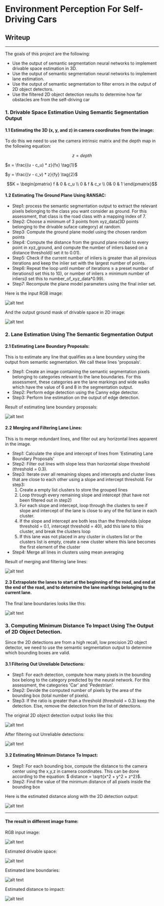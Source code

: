 # **Environment Perception For Self-Driving Cars**

## Writeup

---

The goals of this project are the following:

* Use the output of semantic segmentation neural networks to implement drivable space estimation in 3D.
* Use the output of semantic segmentation neural networks to implement lane estimation.
* Use the output of semantic segmentation to filter errors in the output of 2D object detectors.
* Use the filtered 2D object detection results to determine how far obstacles are from the self-driving car

### 1. Drivable Space Estimation Using Semantic Segmentation Output
#### 1.1 Estimating the 3D (x, y, and z) in camera coordinates from the image:
To do this we need to use the camera intrinsic matrix and the depth map in the following equation:

   $$z = depth $$

   $x = \frac{(u - c_u) * z}{fx} \tag{1}$

   $y = \frac{(v - c_v) * z}{fy} \tag{2}$

   $$K = \begin{pmatrix} f & 0 & c_u \\ 0 & f & c_v \\ 0& 0 & 1 \end{pmatrix}$$

#### 1.2 Estimating The Ground Plane Using RANSAC:
- Step1: process the semantic segmentation output to extract the relevant pixels belonging to the class you want consider as ground. For this assessment, that class is the road class with a mapping index of 7.
- Step2: Choose a minimum of 3 points from xyz_data(3D points belonging to the drivable suface category) at random.
- Step3: Compute the ground plane model using the chosen random points
- Step4: Compute the distance from the ground plane model to every point in xyz_ground, and compute the number of inliers based on a distance threshold(I set it to 0.01).
- Step5: Check if the current number of inliers is greater than all previous iterations and keep the inlier set with the largest number of points.
- Step6: Repeat the loop until number of iterations ≥ a preset number of iterations(I set this to 10), or number of inliers ≥ minimum number of inliers(I set this to number_of_xyz_data*0.99).
- Step7: Recompute the plane model parameters using the final inlier set.

Here is the input RGB image:

![alt text](./images/rgb_0.png)


And the output ground mask of drivable space in 2D image:

![alt text](./images/2d_drivable.png)



### 2. Lane Estimation Using The Semantic Segmentation Output
#### 2.1 Estimating Lane Boundary Proposals:
This is to estimate any line that qualifies as a lane boundary using the output from semantic segmentation. We call these lines 'proposals'.
- Step1: Create an image containing the semantic segmentation pixels belonging to categories relevant to the lane boundaries. For this assessment, these categories are the lane markings and wide walks which have the value of 6 and 8 in the segmentation output.
- Step2: Perform edge detection using the Canny edge detector.
- Step3: Perform line estimation on the output of edge detection.

Result of estimating lane boundary proposals:

![alt text](./images/estimated_lane_lines.png)


#### 2.2 Merging and Filtering Lane Lines:
This is to merge redundant lines, and filter out any horizontal lines apparent in the image.
- Step1: Calculate the slope and intercept of lines from 'Estimating Lane Boundary Proposals'
- Step2: Filter out lines with slope less than horizontal slope threshold (threshold = 0.3).
- Step3: Iterate over all remaining slopes and intercepts and cluster lines that are close to each other using a slope and intercept threshold.
  For step3:
  1. Create a empty list clusters to store the grouped lines
  2. Loop through every remaining slope and intercept (that have not been filtered out in step2)
  3. For each slope and intercept, loop through the clusters to see if slope and intercept of the lane is close to any of the fist lane in each cluster.
  4. If the slope and intercept are both less than the thresholds (slope threshold = 0.1, intercept threshold = 40), add this lane to this cluster, and break the clusters loop
  5. If this lane was not placed in any cluster in clusters list or the clusters list is empty, create a new cluster where this lane becomes the first element of the cluster
- Step4: Merge all lines in clusters using mean averaging

Result of merging and filtering lane lines:

![alt text](./images/filtered_lane_lines.png)


#### 2.3 Extrapolate the lanes to start at the beginning of the road, and end at the end of the road, and to determine the lane markings belonging to the current lane.

The final lane boundaries looks like this:

![alt text](./images/final_lane_boundaries.png)



### 3. Computing Minimum Distance To Impact Using The Output of 2D Object Detection.
Since the 2D detections are from a high recall, low precision 2D object detector, we need to use the semantic segmentation output to determine which bounding boxes are valid.

#### 3.1 Filtering Out Unreliable Detections:
- Step1: For each detection, compute how many pixels in the bounding box belong to the category predicted by the neural network. For this assessment, the categories 'Car' and 'Pedestrian'.
- Step2: Devide the computed number of pixels by the area of the bounding box (total number of pixels).
- Step3: If the ratio is greater than a threshold (threshold = 0.3) keep the detection. Else, remove the detection from the list of detections.

The original 2D object detection output looks like this:

![alt text](./images/2D_object_detection.png)


After filtering out Unreliable detections:

![alt text](./images/2D_object_detection.png)


#### 3.2 Estimating Minimum Distance To Impact:
- Step1:  For each bounding box, compute the distance to the camera center using the x,y,z in camera coordinates. This can be done according to the equation: $ distance = \sqrt{x^2 + y^2 + z^2}$.
- Step2: Find the value of the minimum distance of all pixels inside the bounding box

Here is the estimated distance along with the 2D detection output:

![alt text](./images/2D_distance_estimated.png)

---
#### The result in different image frame:
RGB input image:

![alt text](./images/2D_distance_estimated.png)

Estimated drivable space:

![alt text](./images/2D_distance_estimated.png)

Estimated lane boundaries:

![alt text](./images/2D_distance_estimated.png)

Estimated distance to impact:

![alt text](./images/2D_distance_estimated.png)
